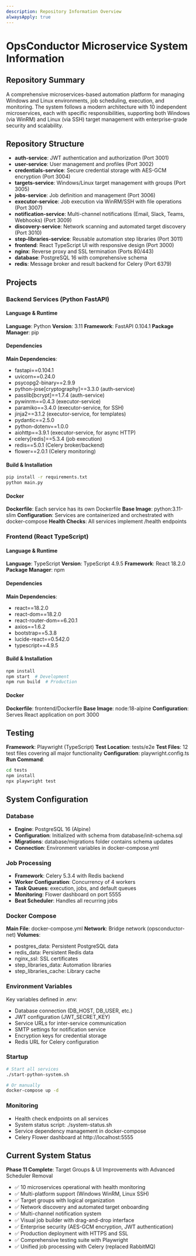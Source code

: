 ```yaml
---
description: Repository Information Overview
alwaysApply: true
---
```


# OpsConductor Microservice System Information

## Repository Summary
A comprehensive microservices-based automation platform for managing Windows and Linux environments, job scheduling, execution, and monitoring. The system follows a modern architecture with 10 independent microservices, each with specific responsibilities, supporting both Windows (via WinRM) and Linux (via SSH) target management with enterprise-grade security and scalability.

## Repository Structure
- **auth-service**: JWT authentication and authorization (Port 3001)
- **user-service**: User management and profiles (Port 3002)
- **credentials-service**: Secure credential storage with AES-GCM encryption (Port 3004)
- **targets-service**: Windows/Linux target management with groups (Port 3005)
- **jobs-service**: Job definition and management (Port 3006)
- **executor-service**: Job execution via WinRM/SSH with file operations (Port 3007)
- **notification-service**: Multi-channel notifications (Email, Slack, Teams, Webhooks) (Port 3009)
- **discovery-service**: Network scanning and automated target discovery (Port 3010)
- **step-libraries-service**: Reusable automation step libraries (Port 3011)
- **frontend**: React TypeScript UI with responsive design (Port 3000)
- **nginx**: Reverse proxy and SSL termination (Ports 80/443)
- **database**: PostgreSQL 16 with comprehensive schema
- **redis**: Message broker and result backend for Celery (Port 6379)

## Projects

### Backend Services (Python FastAPI)

#### Language & Runtime
**Language**: Python
**Version**: 3.11
**Framework**: FastAPI 0.104.1
**Package Manager**: pip

#### Dependencies
**Main Dependencies**:
- fastapi==0.104.1
- uvicorn==0.24.0
- psycopg2-binary==2.9.9
- python-jose[cryptography]==3.3.0 (auth-service)
- passlib[bcrypt]==1.7.4 (auth-service)
- pywinrm==0.4.3 (executor-service)
- paramiko==3.4.0 (executor-service, for SSH)
- jinja2==3.1.2 (executor-service, for templates)
- pydantic==2.5.0
- python-dotenv==1.0.0
- aiohttp==3.9.1 (executor-service, for async HTTP)
- celery[redis]==5.3.4 (job execution)
- redis==5.0.1 (Celery broker/backend)
- flower==2.0.1 (Celery monitoring)

#### Build & Installation
```bash
pip install -r requirements.txt
python main.py
```

#### Docker
**Dockerfile**: Each service has its own Dockerfile
**Base Image**: python:3.11-slim
**Configuration**: Services are containerized and orchestrated with docker-compose
**Health Checks**: All services implement /health endpoints

### Frontend (React TypeScript)

#### Language & Runtime
**Language**: TypeScript
**Version**: TypeScript 4.9.5
**Framework**: React 18.2.0
**Package Manager**: npm

#### Dependencies
**Main Dependencies**:
- react==18.2.0
- react-dom==18.2.0
- react-router-dom==6.20.1
- axios==1.6.2
- bootstrap==5.3.8
- lucide-react==0.542.0
- typescript==4.9.5

#### Build & Installation
```bash
npm install
npm start  # Development
npm run build  # Production
```

#### Docker
**Dockerfile**: frontend/Dockerfile
**Base Image**: node:18-alpine
**Configuration**: Serves React application on port 3000

## Testing
**Framework**: Playwright (TypeScript)
**Test Location**: tests/e2e
**Test Files**: 12 test files covering all major functionality
**Configuration**: playwright.config.ts
**Run Command**:
```bash
cd tests
npm install
npx playwright test
```

## System Configuration

### Database
- **Engine**: PostgreSQL 16 (Alpine)
- **Configuration**: Initialized with schema from database/init-schema.sql
- **Migrations**: database/migrations folder contains schema updates
- **Connection**: Environment variables in docker-compose.yml

### Job Processing
- **Framework**: Celery 5.3.4 with Redis backend
- **Worker Configuration**: Concurrency of 4 workers
- **Task Queues**: execution, jobs, and default queues
- **Monitoring**: Flower dashboard on port 5555
- **Beat Scheduler**: Handles all recurring jobs

### Docker Compose
**Main File**: docker-compose.yml
**Network**: Bridge network (opsconductor-net)
**Volumes**: 
  - postgres_data: Persistent PostgreSQL data
  - redis_data: Persistent Redis data
  - nginx_ssl: SSL certificates
  - step_libraries_data: Automation libraries
  - step_libraries_cache: Library cache

### Environment Variables
Key variables defined in .env:
- Database connection (DB_HOST, DB_USER, etc.)
- JWT configuration (JWT_SECRET_KEY)
- Service URLs for inter-service communication
- SMTP settings for notification service
- Encryption keys for credential storage
- Redis URL for Celery configuration

### Startup
```bash
# Start all services
./start-python-system.sh

# Or manually
docker-compose up -d
```

### Monitoring
- Health check endpoints on all services
- System status script: ./system-status.sh
- Service dependency management in docker-compose
- Celery Flower dashboard at http://localhost:5555

## Current System Status
**Phase 11 Complete**: Target Groups & UI Improvements with Advanced Scheduler Removal
- ✅ 10 microservices operational with health monitoring
- ✅ Multi-platform support (Windows WinRM, Linux SSH)
- ✅ Target groups with logical organization
- ✅ Network discovery and automated target onboarding
- ✅ Multi-channel notification system
- ✅ Visual job builder with drag-and-drop interface
- ✅ Enterprise security (AES-GCM encryption, JWT authentication)
- ✅ Production deployment with HTTPS and SSL
- ✅ Comprehensive testing suite with Playwright
- ✅ Unified job processing with Celery (replaced RabbitMQ)